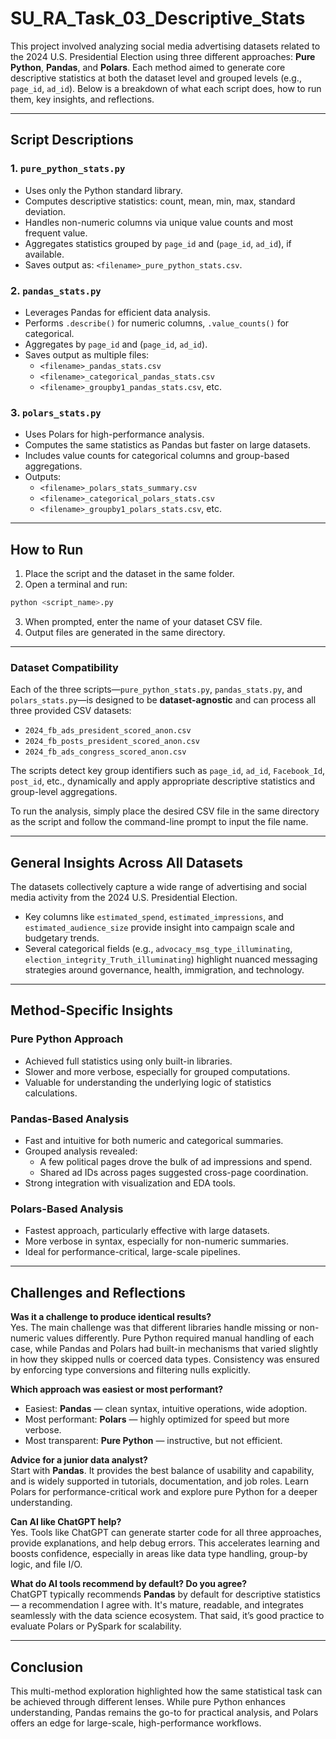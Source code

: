 # SU_RA_Task_03_Descriptive_Stats

This project involved analyzing social media advertising datasets related to the 2024 U.S. Presidential Election using three different approaches: **Pure Python**, **Pandas**, and **Polars**. Each method aimed to generate core descriptive statistics at both the dataset level and grouped levels (e.g., `page_id`, `ad_id`). Below is a breakdown of what each script does, how to run them, key insights, and reflections.

---

## Script Descriptions

### 1. `pure_python_stats.py`
- Uses only the Python standard library.
- Computes descriptive statistics: count, mean, min, max, standard deviation.
- Handles non-numeric columns via unique value counts and most frequent value.
- Aggregates statistics grouped by `page_id` and (`page_id`, `ad_id`), if available.
- Saves output as: `<filename>_pure_python_stats.csv`.

### 2. `pandas_stats.py`
- Leverages Pandas for efficient data analysis.
- Performs `.describe()` for numeric columns, `.value_counts()` for categorical.
- Aggregates by `page_id` and (`page_id`, `ad_id`).
- Saves output as multiple files:
  - `<filename>_pandas_stats.csv`
  - `<filename>_categorical_pandas_stats.csv`
  - `<filename>_groupby1_pandas_stats.csv`, etc.

### 3. `polars_stats.py`
- Uses Polars for high-performance analysis.
- Computes the same statistics as Pandas but faster on large datasets.
- Includes value counts for categorical columns and group-based aggregations.
- Outputs:
  - `<filename>_polars_stats_summary.csv`
  - `<filename>_categorical_polars_stats.csv`
  - `<filename>_groupby1_polars_stats.csv`, etc.

---

## How to Run

1. Place the script and the dataset in the same folder.
2. Open a terminal and run:
```bash
python <script_name>.py
```
3. When prompted, enter the name of your dataset CSV file.
4. Output files are generated in the same directory.

---
### Dataset Compatibility

Each of the three scripts—`pure_python_stats.py`, `pandas_stats.py`, and `polars_stats.py`—is designed to be **dataset-agnostic** and can process all three provided CSV datasets:

- `2024_fb_ads_president_scored_anon.csv`
- `2024_fb_posts_president_scored_anon.csv`
- `2024_fb_ads_congress_scored_anon.csv`

The scripts detect key group identifiers such as `page_id`, `ad_id`, `Facebook_Id`, `post_id`, etc., dynamically and apply appropriate descriptive statistics and group-level aggregations.

To run the analysis, simply place the desired CSV file in the same directory as the script and follow the command-line prompt to input the file name.

---
## General Insights Across All Datasets

The datasets collectively capture a wide range of advertising and social media activity from the 2024 U.S. Presidential Election.

- Key columns like `estimated_spend`, `estimated_impressions`, and `estimated_audience_size` provide insight into campaign scale and budgetary trends.
- Several categorical fields (e.g., `advocacy_msg_type_illuminating`, `election_integrity_Truth_illuminating`) highlight nuanced messaging strategies around governance, health, immigration, and technology.

---

## Method-Specific Insights

### Pure Python Approach
- Achieved full statistics using only built-in libraries.
- Slower and more verbose, especially for grouped computations.
- Valuable for understanding the underlying logic of statistics calculations.

### Pandas-Based Analysis
- Fast and intuitive for both numeric and categorical summaries.
- Grouped analysis revealed:
  - A few political pages drove the bulk of ad impressions and spend.
  - Shared ad IDs across pages suggested cross-page coordination.
- Strong integration with visualization and EDA tools.

### Polars-Based Analysis
- Fastest approach, particularly effective with large datasets.
- More verbose in syntax, especially for non-numeric summaries.
- Ideal for performance-critical, large-scale pipelines.

---

## Challenges and Reflections

**Was it a challenge to produce identical results?**  
Yes. The main challenge was that different libraries handle missing or non-numeric values differently. Pure Python required manual handling of each case, while Pandas and Polars had built-in mechanisms that varied slightly in how they skipped nulls or coerced data types. Consistency was ensured by enforcing type conversions and filtering nulls explicitly.

**Which approach was easiest or most performant?**  
- Easiest: **Pandas** — clean syntax, intuitive operations, wide adoption.
- Most performant: **Polars** — highly optimized for speed but more verbose.
- Most transparent: **Pure Python** — instructive, but not efficient.

**Advice for a junior data analyst?**  
Start with **Pandas**. It provides the best balance of usability and capability, and is widely supported in tutorials, documentation, and job roles. Learn Polars for performance-critical work and explore pure Python for a deeper understanding.

**Can AI like ChatGPT help?**  
Yes. Tools like ChatGPT can generate starter code for all three approaches, provide explanations, and help debug errors. This accelerates learning and boosts confidence, especially in areas like data type handling, group-by logic, and file I/O.

**What do AI tools recommend by default? Do you agree?**  
ChatGPT typically recommends **Pandas** by default for descriptive statistics — a recommendation I agree with. It's mature, readable, and integrates seamlessly with the data science ecosystem. That said, it’s good practice to evaluate Polars or PySpark for scalability.

---

## Conclusion

This multi-method exploration highlighted how the same statistical task can be achieved through different lenses. While pure Python enhances understanding, Pandas remains the go-to for practical analysis, and Polars offers an edge for large-scale, high-performance workflows.



